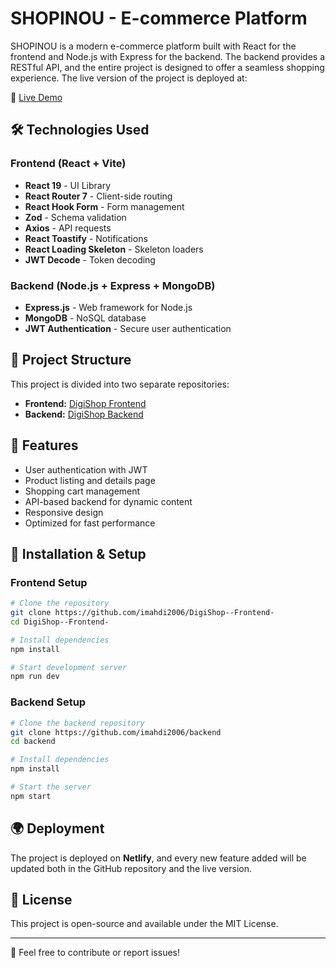 # SHOPINOU - E-commerce Platform

SHOPINOU is a modern e-commerce platform built with React for the frontend and Node.js with Express for the backend. The backend provides a RESTful API, and the entire project is designed to offer a seamless shopping experience. The live version of the project is deployed at:

🔗 [Live Demo](https://shopinou.netlify.app)

## 🛠 Technologies Used

### **Frontend (React + Vite)**
- **React 19** - UI Library
- **React Router 7** - Client-side routing
- **React Hook Form** - Form management
- **Zod** - Schema validation
- **Axios** - API requests
- **React Toastify** - Notifications
- **React Loading Skeleton** - Skeleton loaders
- **JWT Decode** - Token decoding

### **Backend (Node.js + Express + MongoDB)**
- **Express.js** - Web framework for Node.js
- **MongoDB** - NoSQL database
- **JWT Authentication** - Secure user authentication

## 📂 Project Structure

This project is divided into two separate repositories:

- **Frontend:** [DigiShop Frontend](https://github.com/imahdi2006/DigiShop--Frontend-)
- **Backend:** [DigiShop Backend](https://github.com/imahdi2006/backend)

## 🚀 Features

- User authentication with JWT
- Product listing and details page
- Shopping cart management
- API-based backend for dynamic content
- Responsive design
- Optimized for fast performance

## 🔧 Installation & Setup

### **Frontend Setup**
```sh
# Clone the repository
git clone https://github.com/imahdi2006/DigiShop--Frontend-
cd DigiShop--Frontend-

# Install dependencies
npm install

# Start development server
npm run dev
```

### **Backend Setup**
```sh
# Clone the backend repository
git clone https://github.com/imahdi2006/backend
cd backend

# Install dependencies
npm install

# Start the server
npm start
```

## 🌍 Deployment
The project is deployed on **Netlify**, and every new feature added will be updated both in the GitHub repository and the live version.

## 📜 License
This project is open-source and available under the MIT License.

---

📩 Feel free to contribute or report issues!

